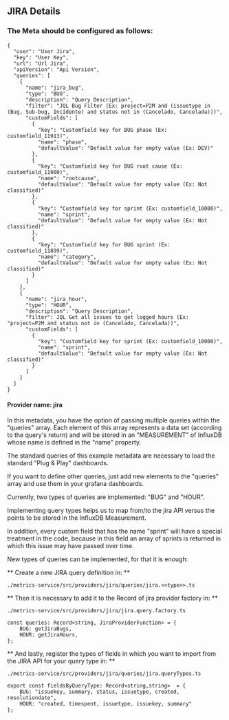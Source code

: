 ## JIRA Details

### The Meta should be configured as follows:
```
{
  "user": "User Jira",
  "key": "User Key",
  "url": "Url Jira",
  "apiVersion": "Api Version",
  "queries": [
    {
      "name": "jira_bug",
      "type": "BUG",
      "description": "Query Description",
      "filter": "JQL Bug Filter (Ex: project=P2M and (issuetype in (Bug, Sub-bug, Incidente) and status not in (Cancelado, Cancelada)))",
      "customFields": [
        {
          "key": "Customfield key for BUG phase (Ex: customfield_11913)",
          "name": "phase",
          "defaultValue": "Default value for empty value (Ex: DEV)"
        },
        {
          "key": "Customfield key for BUG root cause (Ex: customfield_11900)",
          "name": "rootcause",
          "defaultValue": "Default value for empty value (Ex: Not classified)"
        },
        {
          "key": "Customfield key for sprint (Ex: customfield_10000)",
          "name": "sprint",
          "defaultValue": "Default value for empty value (Ex: Not classified)"
        },
        {
          "key": "Customfield key for BUG sprint (Ex: customfield_11899)",
          "name": "category",
          "defaultValue": "Default value for empty value (Ex: Not classified)"
        }
      ]
    },
    {
      "name": "jira_hour",
      "type": "HOUR",
      "description": "Query Description",
      "filter": JQL Get all issues to get logged hours (Ex: "project=P2M and status not in (Cancelado, Cancelada))",
      "customFields": [
        {
          "key": "Customfield key for sprint (Ex: customfield_10000)",
          "name": "sprint",
          "defaultValue": "Default value for empty value (Ex: Not classified)"
        }
      ]
    }
  ]
}
```
#### Provider name: jira

In this metadata, you have the option of passing multiple queries within the "queries" array. Each element of this array represents a data set (according to the query's return) and will be stored in an "MEASUREMENT" of InfluxDB whose name is defined in the "name" property.

The standard queries of this example metadata are necessary to load the standard "Plug & Play" dashboards.

If you want to define other queries, just add new elements to the "queries" array and use them in your grafana dashboards.

Currently, two types of queries are implemented: "BUG" and "HOUR".

Implementing query types helps us to map from/to the jira API versus the points to be stored in the InfluxDB Measurement.

In addition, every custom field that has the name "sprint" will have a special treatment in the code, because in this field an array of sprints is returned in which this issue may have passed over time.

New types of queries can be implemented, for that it is enough:

** Create a new JIRA query definition in: **
```
./metrics-service/src/providers/jira/queries/jira.<<type>>.ts
```
** Then it is necessary to add it to the Record of jira provider factory in: **

```
./metrics-service/src/providers/jira/jira.query.factory.ts
```

```
const queries: Record<string, JiraProviderFunction> = {
    BUG: getJiraBugs,
    HOUR: getJiraHours,
};
```

** And lastly, register the types of fields in which you want to import from the JIRA API for your query type in: **
```
./metrics-service/src/providers/jira/queries/jira.queryTypes.ts
```

```
export const fieldsByQueryType: Record<string,string>  = {
    BUG: "issuekey, summary, status, issuetype, created, resolutiondate",
    HOUR: "created, timespent, issuetype, issuekey, summary"
};
```